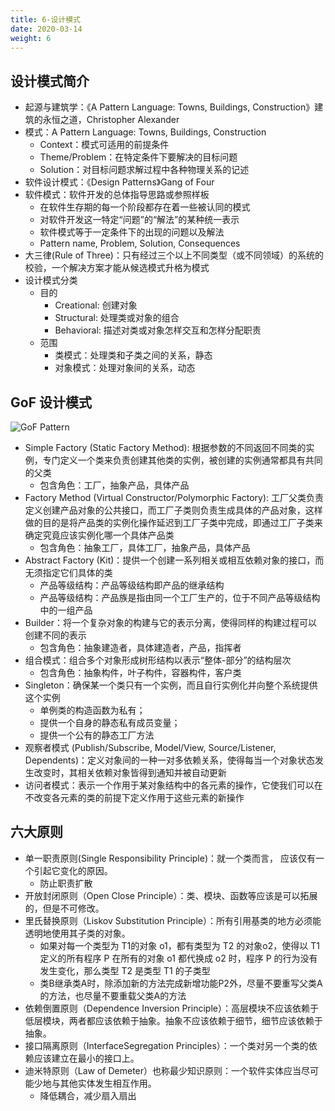 ```yaml
---
title: 6-设计模式
date: 2020-03-14
weight: 6
---
```


## 设计模式简介

- 起源与建筑学：《A Pattern Language: Towns, Buildings, Construction》建筑的永恒之道，Christopher Alexander
- 模式：A Pattern Language: Towns, Buildings, Construction
  - Context：模式可适用的前提条件
  - Theme/Problem：在特定条件下要解决的目标问题
  - Solution：对目标问题求解过程中各种物理关系的记述
- 软件设计模式：《Design Patterns》Gang of Four
- 软件模式：软件开发的总体指导思路或参照样板
  - 在软件生存期的每一个阶段都存在着一些被认同的模式
  - 对软件开发这一特定“问题”的“解法”的某种统一表示
  - 软件模式等于一定条件下的出现的问题以及解法
  - Pattern name, Problem, Solution, Consequences
- 大三律(Rule of Three)：只有经过三个以上不同类型（或不同领域）的系统的校验，一个解决方案才能从候选模式升格为模式
- 设计模式分类
  - 目的
    - Creational: 创建对象
    - Structural: 处理类或对象的组合
    - Behavioral: 描述对类或对象怎样交互和怎样分配职责
  - 范围
    - 类模式：处理类和子类之间的关系，静态
    - 对象模式：处理对象间的关系，动态

## GoF 设计模式

![GoF Pattern](/images/content/GoF.png)

- Simple Factory (Static Factory Method): 根据参数的不同返回不同类的实例，专门定义一个类来负责创建其他类的实例，被创建的实例通常都具有共同的父类
  - 包含角色：工厂，抽象产品，具体产品
- Factory Method (Virtual Constructor/Polymorphic Factory): 工厂父类负责定义创建产品对象的公共接口，而工厂子类则负责生成具体的产品对象，这样做的目的是将产品类的实例化操作延迟到工厂子类中完成，即通过工厂子类来确定究竟应该实例化哪一个具体产品类
  - 包含角色：抽象工厂，具体工厂，抽象产品，具体产品
- Abstract Factory (Kit)：提供一个创建一系列相关或相互依赖对象的接口，而无须指定它们具体的类
  - 产品等级结构：产品等级结构即产品的继承结构
  - 产品等级结构：产品族是指由同一个工厂生产的，位于不同产品等级结构中的一组产品
- Builder：将一个复杂对象的构建与它的表示分离，使得同样的构建过程可以创建不同的表示
  - 包含角色：抽象建造者，具体建造者，产品，指挥者
- 组合模式：组合多个对象形成树形结构以表示“整体-部分”的结构层次
  - 包含角色：抽象构件，叶子构件，容器构件，客户类
- Singleton：确保某一个类只有一个实例，而且自行实例化并向整个系统提供这个实例
  - 单例类的构造函数为私有；
  - 提供一个自身的静态私有成员变量；
  - 提供一个公有的静态工厂方法
- 观察者模式 (Publish/Subscribe, Model/View, Source/Listener, Dependents)：定义对象间的一种一对多依赖关系，使得每当一个对象状态发生改变时，其相关依赖对象皆得到通知并被自动更新
- 访问者模式：表示一个作用于某对象结构中的各元素的操作，它使我们可以在不改变各元素的类的前提下定义作用于这些元素的新操作

## 六大原则

- 单一职责原则(Single Responsibility Principle)：就一个类而言， 应该仅有一个引起它变化的原因。
  - 防止职责扩散
- 开放封闭原则（Open Close Principle）：类、模块、函数等应该是可以拓展的，但是不可修改。
- 里氏替换原则（Liskov Substitution Principle）：所有引用基类的地方必须能透明地使用其子类的对象。
  - 如果对每一个类型为 T1的对象 o1，都有类型为 T2 的对象o2，使得以 T1定义的所有程序 P 在所有的对象 o1 都代换成 o2 时，程序 P 的行为没有发生变化，那么类型 T2 是类型 T1 的子类型
  - 类B继承类A时，除添加新的方法完成新增功能P2外，尽量不要重写父类A的方法，也尽量不要重载父类A的方法
- 依赖倒置原则（Dependence Inversion Principle）：高层模块不应该依赖于低层模块，两者都应该依赖于抽象。抽象不应该依赖于细节，细节应该依赖于抽象。
- 接口隔离原则（InterfaceSegregation Principles）：一个类对另一个类的依赖应该建立在最小的接口上。
- 迪米特原则（Law of Demeter）也称最少知识原则：一个软件实体应当尽可能少地与其他实体发生相互作用。
  - 降低耦合，减少扇入扇出